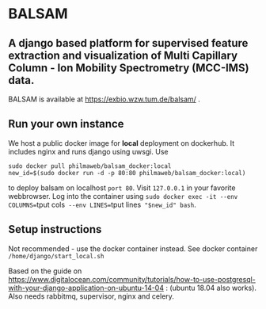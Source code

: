 # BALSAM
## A django based platform for supervised feature extraction and visualization of Multi Capillary Column - Ion Mobility Spectrometry (MCC-IMS) data.

BALSAM is available at https://exbio.wzw.tum.de/balsam/ .

## Run your own instance
We host a public docker image for **local** deployment on dockerhub. It includes nginx and runs django using uwsgi. Use 

```
sudo docker pull philmaweb/balsam_docker:local
new_id=$(sudo docker run -d -p 80:80 philmaweb/balsam_docker:local)
```
to deploy balsam on localhost `port 80`. Visit `127.0.0.1` in your favorite webbrowser.
Log into the container using `sudo docker exec -it --env COLUMNS=`tput cols` --env LINES=`tput lines` "$new_id" bash`. 

## Setup instructions
Not recommended - use the docker container instead. See docker container `/home/django/start_local.sh`

Based on the guide on https://www.digitalocean.com/community/tutorials/how-to-use-postgresql-with-your-django-application-on-ubuntu-14-04 : (ubuntu 18.04 also works). Also needs rabbitmq, supervisor, nginx and celery.
